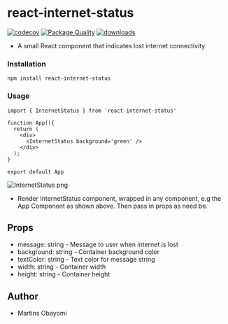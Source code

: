 # react-internet-status

[![codecov](https://codecov.io/gh/obayomi96/react-internet-status/branch/master/graph/badge.svg)](https://codecov.io/gh/obayomi96/react-internet-status)
[![Package Quality](https://npm.packagequality.com/shield/react-internet-status.svg)](https://packagequality.com/#?package=react-internet-status)
[![downloads](https://img.shields.io/npm/dm/react-internet-status.svg)](https://www.npmjs.com/package/react-internet-status)

- A small React component that indicates lost internet connectivity

### Installation
`npm install react-internet-status`

### Usage
`import { InternetStatus } from 'react-internet-status'`

```
function App(){
  return (
    <div>
      <InternetStatus background='green' />
    </div>
  );
}

export default App
```
![InternetStatus png](https://user-images.githubusercontent.com/43539944/88469081-ab774b80-cea1-11ea-8246-fa983f93ddde.png)

- Render InternetStatus component, wrapped in any component, e.g the App Component as shown above. Then pass in props as need be.

## Props

<ul>
<li> message: string - Message to user when internet is lost </li>
<li> background: string - Container background color </li>
<li> textColor: string - Text color for message string </li>
<li> width: string - Container width </li>
<li> height: string - Container height </li>
</ul>

## Author
- Martins Obayomi
